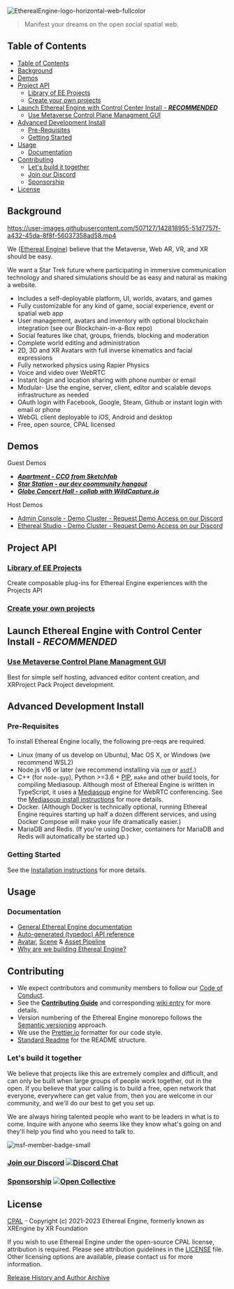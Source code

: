![EtherealEngine-logo-horizontal-web-fullcolor](https://github.com/EtherealEngine/etherealengine/assets/5104160/878a74b0-11eb-463d-a70e-6cb7055683eb)


>  Manifest your dreams on the open social spatial web.

## Table of Contents

- [Table of Contents](#table-of-contents)
- [Background](#background)
- [Demos](#demos)
- [Project API](#project-api)
  - [Library of EE Projects](#library-of-ee-projects)
  - [Create your own projects](#create-your-own-projects)
- [Launch Ethereal Engine with Control Center Install - ***RECOMMENDED***](#launch-ethereal-engine-with-control-center-install---recommended)
  - [Use Metaverse Control Plane Managment GUI](#use-metaverse-control-plane-managment-gui)
- [Advanced Development Install](#advanced-development-install)
  - [Pre-Requisites](#pre-requisites)
  - [Getting Started](#getting-started)
- [Usage](#usage)
  - [Documentation](#documentation)
- [Contributing](#contributing)
  - [Let's build it together](#lets-build-it-together)
  - [Join our Discord  ](#join-our-discord--)
  - [Sponsorship ](#sponsorship-)
- [License](#license)

## Background

https://user-images.githubusercontent.com/507127/142818955-51d7757f-a432-45da-8f8f-56037358ad58.mp4

We ([Ethereal Engine](https://github.com/etherealengine)) believe that the Metaverse, 
Web AR, VR, and XR should be easy.

We want a Star Trek future where participating in immersive communication 
technology and shared simulations should be as easy and natural as making a website.

- Includes a self-deployable platform, UI, worlds, avatars, and games
- Fully customizable for any kind of game, social experience, event or spatial web app
- User management, avatars and inventory with optional blockchain integration (see our Blockchain-in-a-Box repo)
- Social features like chat, groups, friends, blocking and moderation
- Complete world editing and administration
- 2D, 3D and XR Avatars with full inverse kinematics and facial expressions
- Fully networked physics using Rapier Physics
- Voice and video over WebRTC
- Instant login and location sharing with phone number or email
- Modular- Use the engine, server, client, editor and scalable devops infrastructure as needed
- OAuth login with Facebook, Google, Steam, Github or instant login with email or phone
- WebGL client deployable to iOS, Android and desktop
- Free, open source, CPAL licensed

## Demos

Guest Demos

- ***[Apartment - CCO from Sketchfab](https://app.etherealengine.com/location/apartment)***
- ***[Star Station - our dev coommunity hangout](https://app.etherealengine.com/location/sky-station)***
- ***[Globe Concert Hall - collab with WildCapture.io](https://app.etherealengine.com/location/globe-theater)***


Host Demos 

- [Admin Console - Demo Cluster - Request Demo Access on our Discord](https://demo.etherealengine.com/admin)
- [Ethereal Studio - Demo Cluster - Request Demo Access on our Discord](https://demo.etherealengine.com/studio)

## Project API

### [Library of EE Projects](https://github.com/EtherealEngine/project-manifest)

Create composable plug-ins for Ethereal Engine experiences with the Projects API

### [Create your own projects](https://etherealengine.github.io/etherealengine-docs/docs/manual/creator/project/intro)

## Launch Ethereal Engine with Control Center Install - ***RECOMMENDED***

### [Use Metaverse Control Plane Managment GUI](https://github.com/etherealengine/etherealengine-Control-Center)

Best for simple self hosting, advanced editor content creation, and XRProject Pack Project development.

## Advanced Development Install

### Pre-Requisites

To install Ethereal Engine locally, the following pre-reqs are required.

* Linux (many of us develop on Ubuntu), Mac OS X, or Windows (we recommend WSL2)
* Node.js v16 or later (we recommend installing via [`nvm`](https://github.com/nvm-sh/nvm)
  or [`asdf`](https://github.com/asdf-vm/asdf).)
* C++ (for `node-gyp`), Python >=3.6 + [PIP](https://pypi.org/project/pip/), `make`
  and other build tools, for compiling Mediasoup.
  Although most of Ethereal Engine is written in TypeScript, it uses a [Mediasoup](https://mediasoup.org/)
  engine for WebRTC conferencing. See the [Mediasoup install instructions](https://mediasoup.org/documentation/v3/mediasoup/installation/)
  for more details.
* Docker. (Although Docker is technically optional, running Ethereal Engine requires starting up
  half a dozen different services, and using Docker Compose will make your life dramatically
  easier.)
* MariaDB and Redis. (If you're using Docker, containers for MariaDB and Redis 
  will automatically be started up.)

### Getting Started

See the [Installation instructions](https://etherealengine.github.io/etherealengine-docs/docs/manual/host/installation/intro)
for more details.

## Usage

### Documentation

* [General Ethereal Engine documentation](https://etherealengine.github.io/etherealengine-docs/docs)
* [Auto-generated (typedoc) API reference](https://etherealengine.github.io/etherealengine-docs/typedoc/)
* [Avatar](https://etherealengine.github.io/etherealengine-docs/docs/manual/creator/avatars/intro), [Scene](https://etherealengine.github.io/etherealengine-docs/docs/manual/creator/project/intro) & [Asset Pipeline](https://etherealengine.github.io/etherealengine-docs/docs/manual/creator/assets/intro)
* [Why are we building Ethereal Engine?](https://etherealengine.github.io/etherealengine-docs/docs/)

## Contributing

* We expect contributors and community members to follow our
  [Code of Conduct](CODE_OF_CONDUCT.md).
* See the **[Contributing Guide](CONTRIBUTING.md)** and corresponding
  [wiki entry](https://github.com/EtherealEngine/etherealengine/wiki/Testing-&-Contributing)
  for more details.
* Version numbering of the Ethereal Engine monorepo follows the
  [Semantic versioning](http://semver.org/) approach.
* We use the [Prettier.io](https://prettier.io/) formatter for our code style.
* [Standard Readme](https://github.com/RichardLitt/standard-readme) for
  the README structure.

### Let's build it together

We believe that projects like this are extremely complex and difficult, and can 
only be built when large groups of people work together, out in the open. If you 
believe that your calling is to build a free, open network that everyone, 
everywhere can get value from, then you are welcome in our community, and we'll 
do our best to get you set up.

We are always hiring talented people who want to be leaders in what is to come. 
Inquire with anyone who seems like they know what's going on and they'll help 
you find who you need to talk to.

![msf-member-badge-small](https://user-images.githubusercontent.com/5104160/181168132-57a91f8b-16c9-45f0-a0ee-c89f8f018a80.png)

### [Join our Discord](https://discord.gg/xrf)  [![Discord Chat](https://img.shields.io/discord/692672143053422678.svg)](https://discord.gg/xrf)

### [Sponsorship](https://opencollective.com/etherealengine) [![Open Collective](https://opencollective.com/etherealengine/tiers/badge.svg)](https://opencollective.com/etherealengine)

## License
[CPAL](LICENSE) - Copyright (c) 2021-2023 Ethereal Engine, formerly known as XREngine by XR Foundation

If you wish to use Ethereal Engine under the open-source CPAL license, attribution is required. 
Please see attribution guidelines in the [LICENSE](LICENSE) file.
Other licensing options are available, please contact us for more information.

[Release History and Author Archive](/HISTORY.md)
